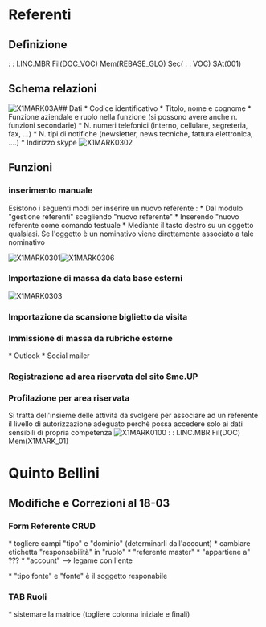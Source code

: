 # Referenti
## Definizione
 :  : I.INC.MBR Fil(DOC_VOC) Mem(REBASE_GLO) Sec( :  : VOC) SAt(001)

## Schema relazioni
![X1MARK03A](http://localhost:3000/immagini/REREFE_01/X1MARK03A.png)## Dati
\* Codice identificativo
\* Titolo, nome e cognome
\* Funzione aziendale e ruolo nella funzione (si possono avere anche n. funzioni secondarie)
\* N. numeri telefonici (interno, cellulare, segreteria, fax, ...)
\* N. tipi di notifiche (newsletter, news tecniche, fattura elettronica, ....)
\* Indirizzo skype
![X1MARK0302](http://localhost:3000/immagini/REREFE_01/X1MARK0302.png)
## Funzioni
### inserimento manuale
Esistono i seguenti modi per inserire un nuovo referente : 
\* Dal modulo "gestione referenti" scegliendo "nuovo referente"
\* Inserendo "nuovo referente come comando testuale
\* Mediante il tasto destro su un oggetto qualsiasi. Se l'oggetto è un nominativo viene direttamente associato a tale nominativo

![X1MARK0301](http://localhost:3000/immagini/REREFE_01/X1MARK0301.png)![X1MARK0306](http://localhost:3000/immagini/REREFE_01/X1MARK0306.png)
### Importazione di massa da data base esterni
![X1MARK0303](http://localhost:3000/immagini/REREFE_01/X1MARK0303.png)
### Importazione da scansione biglietto da visita

### Immissione di massa da rubriche esterne
\* Outlook
\* Social mailer

### Registrazione ad area riservata del sito Sme.UP

### Profilazione per area riservata
Si tratta dell'insieme delle attività da svolgere per associare ad un referente il livello di autorizzazione adeguato perchè possa accedere solo ai dati sensibili di propria competenza
![X1MARK0100](http://localhost:3000/immagini/REREFE_01/X1MARK0100.png) :  : I.INC.MBR Fil(DOC) Mem(X1MARK_01)
# Quinto Bellini
## Modifiche e Correzioni al 18-03
### Form Referente CRUD
\* togliere campi "tipo" e "dominio" (determinarli dall'account)
\* cambiare etichetta "responsabilità" in "ruolo"
\* "referente master"
\* "appartiene a" ???
\* "account" --> legame con l'ente

\* "tipo fonte" e "fonte" è il soggetto responabile

### TAB Ruoli
\* sistemare la matrice (togliere colonna iniziale e finali)



